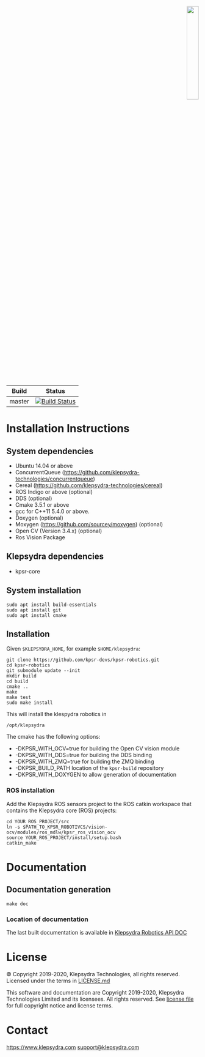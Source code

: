 <p align="right">
  <img width="25%" height="25%"src="./images/klepsydra_logo.jpg">
</p>

Build | Status
--- | ---
master | [![Build Status](https://jenkins1.klepsydra.com/buildStatus/icon?job=kpsr-robotics%2Fmaster)](https://jenkins1.klepsydra.com/job/kpsr-robotics/job/master/)

# Installation Instructions

## System dependencies

* Ubuntu 14.04 or above
* ConcurrentQueue (https://github.com/klepsydra-technologies/concurrentqueue)
* Cereal (https://github.com/klepsydra-technologies/cereal)
* ROS Indigo or above (optional)
* DDS (optional)
* Cmake 3.5.1 or above
* gcc for C++11 5.4.0 or above.
* Doxygen (optional)
* Moxygen (https://github.com/sourcey/moxygen) (optional)
* Open CV (Version 3.4.x) (optional)
* Ros Vision Package

## Klepsydra dependencies

* kpsr-core

## System installation

	sudo apt install build-essentials
	sudo apt install git
	sudo apt install cmake

## Installation

Given ```$KLEPSYDRA_HOME```, for example ```$HOME/klepsydra```:

```
git clone https://github.com/kpsr-devs/kpsr-robotics.git
cd kpsr-robotics
git submodule update --init
mkdir build
cd build
cmake ..
make
make test
sudo make install
```

This will install the klespydra robotics in

	/opt/klepsydra	

The cmake has the following options:
* -DKPSR_WITH_OCV=true for building the Open CV vision module
* -DKPSR_WITH_DDS=true for building the DDS binding
* -DKPSR_WITH_ZMQ=true for building the ZMQ binding
* -DKPSR_BUILD_PATH location of the ```kpsr-build``` repository
* -DKPSR_WITH_DOXYGEN to allow generation of documentation

### ROS installation

Add the Klepsydra ROS sensors project to the ROS catkin workspace that contains the Klepsydra core (ROS) projects:

```
cd YOUR_ROS_PROJECT/src
ln -s $PATH_TO_KPSR_ROBOTIVCS/vision-ocv/modules/ros_mdlw/kpsr_ros_vision_ocv
source YOUR_ROS_PROJECT/install/setup.bash
catkin_make
```

# Documentation

## Documentation generation

```
make doc
```

### Location of documentation

The last built documentation is available in [Klepsydra Robotics API DOC](./api-doc/)


#  License

&copy; Copyright 2019-2020, Klepsydra Technologies, all rights reserved. Licensed under the terms in [LICENSE.md](./LICENSE.md)

This software and documentation are Copyright 2019-2020, Klepsydra Technologies
Limited and its licensees. All rights reserved. See [license file](./LICENSE.md) for full copyright notice and license terms.

#  Contact

https://www.klepsydra.com
support@klepsydra.com
